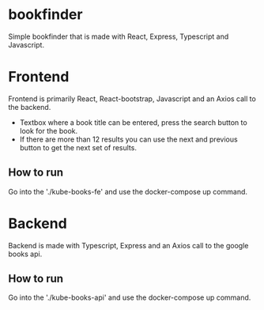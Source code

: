 # bookfinder

Simple bookfinder that is made with React, Express, Typescript and Javascript.

# Frontend
Frontend is primarily React, React-bootstrap, Javascript and an Axios call to the backend.
- Textbox where a book title can be entered, press the search button to look for the book.
- If there are more than 12 results you can use the next and previous button to get the next set of results.

## How to run
Go into the './kube-books-fe' and use the docker-compose up command.

# Backend
Backend is made with Typescript, Express and an Axios call to the google books api.
## How to run
Go into the './kube-books-api' and use the docker-compose up command.
